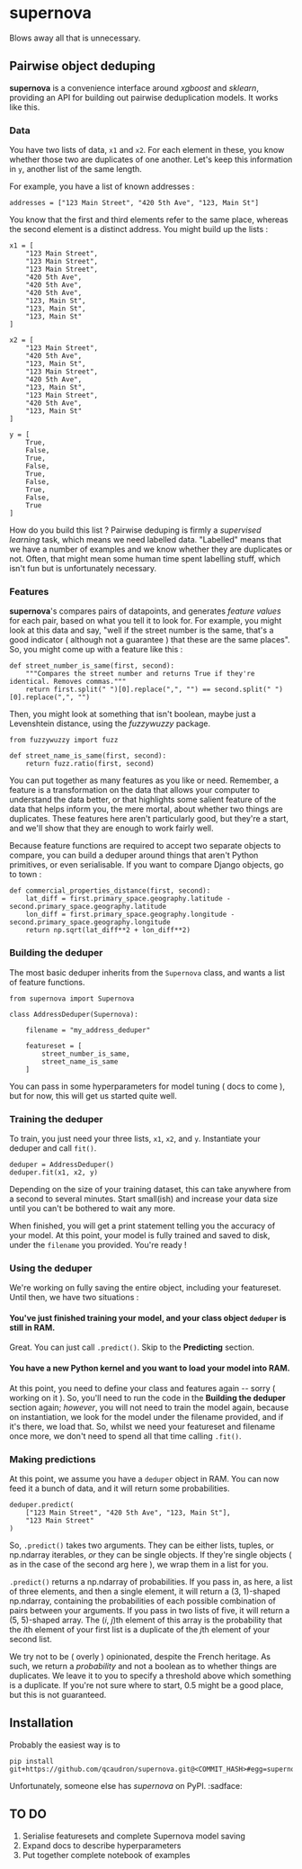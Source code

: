 # supernova

Blows away all that is unnecessary.


## Pairwise object deduping

**supernova** is a convenience interface around *xgboost* and *sklearn*, providing an API for
building out pairwise deduplication models. It works like this.

### Data

You have two lists of data, `x1` and `x2`. For each element in these, you know whether those two
are duplicates of one another. Let's keep this information in `y`, another list of the same length.

For example, you have a list of known addresses :
```
addresses = ["123 Main Street", "420 5th Ave", "123, Main St"]
```

You know that the first and third elements refer to the same place, whereas the second element is
a distinct address. You might build up the lists :
```
x1 = [
    "123 Main Street",
    "123 Main Street",
    "123 Main Street",
    "420 5th Ave",
    "420 5th Ave",
    "420 5th Ave",
    "123, Main St",
    "123, Main St",
    "123, Main St"
]

x2 = [
    "123 Main Street",
    "420 5th Ave",
    "123, Main St",
    "123 Main Street",
    "420 5th Ave",
    "123, Main St",
    "123 Main Street",
    "420 5th Ave",
    "123, Main St"
]

y = [
    True,
    False,
    True,
    False,
    True,
    False,
    True,
    False,
    True
]
```

How do you build this list ? Pairwise deduping is firmly a *supervised learning* task, which means
we need labelled data. "Labelled" means that we have a number of examples and we know whether
they are duplicates or not. Often, that might mean some human time spent labelling stuff, which
isn't fun but is unfortunately necessary.


### Features

**supernova**'s compares pairs of datapoints, and generates *feature values* for each pair,
based on what you tell it to look for. For example, you might look at this data and say, 
"well if the street number is the same, that's a good indicator ( although not a guarantee ) 
that these are the same places". So, you might come up with a feature like this :
```
def street_number_is_same(first, second):
    """Compares the street number and returns True if they're identical. Removes commas."""
    return first.split(" ")[0].replace(",", "") == second.split(" ")[0].replace(",", "")
```

Then, you might look at something that isn't boolean, maybe just a Levenshtein distance, using the
*fuzzywuzzy* package.
```
from fuzzywuzzy import fuzz

def street_name_is_same(first, second):
    return fuzz.ratio(first, second)
```

You can put together as many features as you like or need. Remember, a feature is a transformation
on the data that allows your computer to understand the data better, or that highlights some 
salient feature of the data that helps inform you, the mere mortal, about whether two things are
duplicates. These features here aren't particularly good, but they're a start, and we'll show that
they are enough to work fairly well.

Because feature functions are required to accept two separate objects to compare, you can build a
deduper around things that aren't Python primitives, or even serialisable. If you want to compare
Django objects, go to town :
```
def commercial_properties_distance(first, second):
    lat_diff = first.primary_space.geography.latitude - second.primary_space.geography.latitude
    lon_diff = first.primary_space.geography.longitude - second.primary_space.geography.longitude
    return np.sqrt(lat_diff**2 + lon_diff**2)
```

### Building the deduper

The most basic deduper inherits from the `Supernova` class, and wants a list of feature functions.
```
from supernova import Supernova

class AddressDeduper(Supernova):

    filename = "my_address_deduper"

    featureset = [
        street_number_is_same,
        street_name_is_same
    ]
```

You can pass in some hyperparameters for model tuning ( docs to come ), but for now, this will
get us started quite well.


### Training the deduper

To train, you just need your three lists, `x1`, `x2`, and `y`. Instantiate your deduper and call
`fit()`.

```
deduper = AddressDeduper()
deduper.fit(x1, x2, y)
```

Depending on the size of your training dataset, this can take anywhere from a second to several
minutes. Start small(ish) and increase your data size until you can't be bothered to wait any more.

When finished, you will get a print statement telling you the accuracy of your model. At this point,
your model is fully trained and saved to disk, under the `filename` you provided. You're ready !


### Using the deduper

We're working on fully saving the entire object, including your featureset. Until then, we have two
situations :

#### You've just finished training your model, and your class object `deduper` is still in RAM.

Great. You can just call `.predict()`. Skip to the **Predicting** section.

#### You have a new Python kernel and you want to load your model into RAM.

At this point, you need to define your class and features again -- sorry ( working on it ). So,
you'll need to run the code in the **Building the deduper** section again; *however*, you will not
need to train the model again, because on instantiation, we look for the model under the filename
provided, and if it's there, we load that. So, whilst we need your featureset and filename once 
more, we don't need to spend all that time calling `.fit()`.


### Making predictions

At this point, we assume you have a `deduper` object in RAM. You can now feed it a bunch of data,
and it will return some probabilities. 
```
deduper.predict(
    ["123 Main Street", "420 5th Ave", "123, Main St"],
    "123 Main Street"
)
```

So, `.predict()` takes two arguments. They can be either lists, tuples, or np.ndarray iterables, *or*
they can be single objects. If they're single objects ( as in the case of the second arg here ), 
we wrap them in a list for you.

`.predict()` returns a np.ndarray of probabilities. If you pass in, as here, a list of three
elements, and then a single element, it will return a (3, 1)-shaped np.ndarray, containing the
probabilities of each possible combination of pairs between your arguments. If you pass in two lists
of five, it will return a (5, 5)-shaped array. The (*i*, *j*)th element of this array is the 
probability that the *i*th element of your first list is a duplicate of the *j*th element of your 
second list.

We try not to be ( overly ) opinionated, despite the French heritage. As such, we return a 
*probability* and not a boolean as to whether things are duplicates. We leave it to you to specify
a threshold above which something is a duplicate. If you're not sure where to start, 0.5 might be
a good place, but this is not guaranteed.


## Installation

Probably the easiest way is to 
```
pip install git+https://github.com/qcaudron/supernova.git@<COMMIT_HASH>#egg=supernova
```

Unfortunately, someone else has *supernova* on PyPI. :sadface:


## TO DO

1. Serialise featuresets and complete Supernova model saving
2. Expand docs to describe hyperparameters
3. Put together complete notebook of examples
